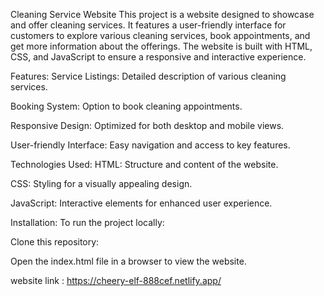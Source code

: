 Cleaning Service Website
This project is a website designed to showcase and offer cleaning services. It features a user-friendly interface for customers to explore various cleaning services, book appointments, and get more information about the offerings. The website is built with HTML, CSS, and JavaScript to ensure a responsive and interactive experience.

Features:
Service Listings: Detailed description of various cleaning services.

Booking System: Option to book cleaning appointments.

Responsive Design: Optimized for both desktop and mobile views.

User-friendly Interface: Easy navigation and access to key features.

Technologies Used:
HTML: Structure and content of the website.

CSS: Styling for a visually appealing design.

JavaScript: Interactive elements for enhanced user experience.

Installation:
To run the project locally:

Clone this repository:

Open the index.html file in a browser to view the website.

website link : https://cheery-elf-888cef.netlify.app/
